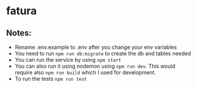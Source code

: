 # fatura
## Notes:
- Rename .env.example to .env after you change your env variables
- You need to run `npm run db:migrate` to create the db and tables needed
- You can run the service by using `npm start`
- You can also run it using nodemon using `npm run dev`. This would require also `npm run build` which I used for development.
- To run the tests `npm run test`

